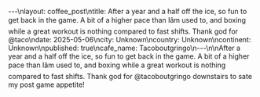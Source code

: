 ---\nlayout: coffee_post\ntitle: After a year and a half off the ice, so fun to get back in the game. A bit of a higher pace than Iâm used to, and boxing while a great workout is nothing compared to fast shifts. Thank god for @taco\ndate: 2025-05-06\ncity: Unknown\ncountry: Unknown\ncontinent: Unknown\npublished: true\ncafe_name: Tacoboutgringo\n---\n\nAfter a year and a half off the ice, so fun to get back in the game. A bit of a higher pace than Iâm used to, and boxing while a great workout is nothing compared to fast shifts. Thank god for @tacoboutgringo downstairs to sate my post game appetite!